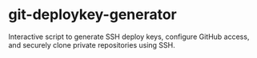 # git-deploykey-generator
Interactive script to generate SSH deploy keys, configure GitHub access, and securely clone private repositories using SSH.
